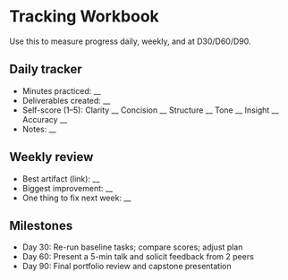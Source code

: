 # Tracking Workbook

Use this to measure progress daily, weekly, and at D30/D60/D90.

## Daily tracker
- Minutes practiced: __
- Deliverables created: __
- Self-score (1–5): Clarity __ Concision __ Structure __ Tone __ Insight __ Accuracy __
- Notes: __

## Weekly review
- Best artifact (link): __
- Biggest improvement: __
- One thing to fix next week: __

## Milestones
- Day 30: Re-run baseline tasks; compare scores; adjust plan
- Day 60: Present a 5-min talk and solicit feedback from 2 peers
- Day 90: Final portfolio review and capstone presentation
